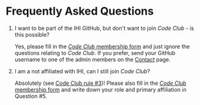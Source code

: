 # Frequently Asked Questions

1. I want to be part of the IHI GitHub, but don't want to join _Code Club_ - is this possible?

   Yes, please fill in the [_Code Club_ membership form](https://forms.office.com/Pages/ResponsePage.aspx?id=_oivH5ipW0yTySEKEdmlwmTLVShUkb9Nh40TgmRp95lUQjdSM0JDQzNPMURSRDZWTzFLRjY0WU1QMi4u) and just ignore the questions relating to _Code Club_. If you prefer, send your GitHub username to one of the admin members on the [Contact](Contact) page.

1. I am a not affiliated with IHI, can I still join _Code Club_?

   Absolutely (see [Code Club rule #3](rules))! Please also fill in the [_Code Club_ membership form](https://forms.office.com/Pages/ResponsePage.aspx?id=_oivH5ipW0yTySEKEdmlwmTLVShUkb9Nh40TgmRp95lUQjdSM0JDQzNPMURSRDZWTzFLRjY0WU1QMi4u) and write down your role and primary affiliation in Question #5.
